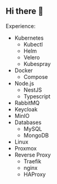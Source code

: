 ## Hi there 👋

Experience:

* Kubernetes
  * Kubectl
  * Helm
  * Velero
  * Kubespray
* Docker
  * Compose
* Node.js
  * NestJS
  * Typescript
* RabbitMQ
* Keycloak
* MinIO
* Databases
  * MySQL
  * MongoDB
* Linux
* Proxmox
* Reverse Proxy
  * Traefik
  * nginx
  * HAProxy


<!--
**augusto-sb/augusto-sb** is a ✨ _special_ ✨ repository because its `README.md` (this file) appears on your GitHub profile.

Here are some ideas to get you started:

- 🔭 I’m currently working on ...
- 🌱 I’m currently learning ...
- 👯 I’m looking to collaborate on ...
- 🤔 I’m looking for help with ...
- 💬 Ask me about ...
- 📫 How to reach me: ...
- 😄 Pronouns: ...
- ⚡ Fun fact: ...
-->
